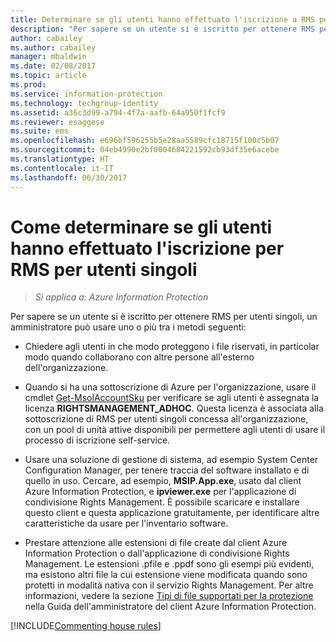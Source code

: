 ```yaml
---
title: Determinare se gli utenti hanno effettuato l'iscrizione a RMS per utenti singoli - AIP
description: "Per sapere se un utente si è iscritto per ottenere RMS per utenti singoli, È possibile usare uno qualsiasi o una combinazione dei metodi descritti in questo articolo."
author: cabailey
ms.author: cabailey
manager: mbaldwin
ms.date: 02/08/2017
ms.topic: article
ms.prod: 
ms.service: information-protection
ms.technology: techgroup-identity
ms.assetid: a36c3d99-a794-4f7a-aafb-64a950f1fcf9
ms.reviewer: esaggese
ms.suite: ems
ms.openlocfilehash: e696bf596255b5e28aa5589cfc18715f100c5b07
ms.sourcegitcommit: 04eb4990e2bf0004684221592cb93df35e6acebe
ms.translationtype: HT
ms.contentlocale: it-IT
ms.lasthandoff: 06/30/2017
---
```

# <a name="how-to-find-out-if-your-users-have-signed-up-for-rms-for-individuals"></a>Come determinare se gli utenti hanno effettuato l'iscrizione per RMS per utenti singoli

>*Si applica a: Azure Information Protection*

Per sapere se un utente si è iscritto per ottenere RMS per utenti singoli, un amministratore può usare uno o più tra i metodi seguenti:

-   Chiedere agli utenti in che modo proteggono i file riservati, in particolar modo quando collaborano con altre persone all'esterno dell'organizzazione.

-   Quando si ha una sottoscrizione di Azure per l'organizzazione, usare il cmdlet [Get-MsolAccountSku](https://msdn.microsoft.com/library/azure/dn194118.aspx) per verificare se agli utenti è assegnata la licenza **RIGHTSMANAGEMENT_ADHOC**. Questa licenza è associata alla sottoscrizione di RMS per utenti singoli concessa all'organizzazione, con un pool di unità attive disponibili per permettere agli utenti di usare il processo di iscrizione self-service.

-   Usare una soluzione di gestione di sistema, ad esempio System Center Configuration Manager, per tenere traccia del software installato e di quello in uso. Cercare, ad esempio, **MSIP.App.exe**, usato dal client Azure Information Protection, e **ipviewer.exe** per l'applicazione di condivisione Rights Management. È possibile scaricare e installare questo client e questa applicazione gratuitamente, per identificare altre caratteristiche da usare per l'inventario software.

-   Prestare attenzione alle estensioni di file create dal client Azure Information Protection o dall'applicazione di condivisione Rights Management. Le estensioni .pfile e .ppdf sono gli esempi più evidenti, ma esistono altri file la cui estensione viene modificata quando sono protetti in modalità nativa con il servizio Rights Management. Per altre informazioni, vedere la sezione [Tipi di file supportati per la protezione](../rms-client/client-admin-guide-file-types.md#file-types-supported-for-protection) nella Guida dell'amministratore del client Azure Information Protection.

[!INCLUDE[Commenting house rules](../includes/houserules.md)]